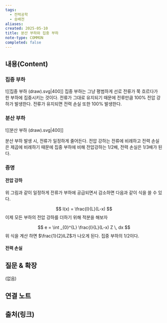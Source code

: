 ```yaml
---
tags:
  - 전력공학
  - 송배전
aliases: 
created: 2025-05-10
title: 분산 부하와 집중 부하
note-type: COMMON
completed: false
---
```


## 내용(Content)
### 집중 부하
![[집중 부하 (draw).svg|400]]
집중 부하는 그냥 평범하게 선로 전류가 쭉 흐르다가 한 부하에 집중시키는 것이다. 전류가 그대로 유지되기 때문에 전류만큼 100% 전압 강하가 발생한다. 전류가 유지되면 전력 손실 또한 100% 발생한다.

### 분산 부하
![[분산 부하 (draw).svg|400]]

분산 부하 발생 시, 전류가 일정하게 줄어든다. 전압 강하는 전류에 비례하고 전력 손실은 제곱에 비례하기 때문에 집중 부하에 비해 전압강하는 1/2배, 전력 손실은 1/3배가 된다.

### 증명
#### 전압 강하
위 그림과 같이 일정하게 전류가 부하에 공급되면서 감소하면 다음과 같이 식을 쓸 수 있다.

$$
I(x) = \frac{I}{L}(L-x)
$$
이제 모든 부하의 전압 강하를 더하기 위해 적분을 해보자

$$
e = \int _{0}^{L} \frac{I}{L}(L-x) Z \, dx 
$$
위 식을 계산 하면 $\frac{1}{2}ILZ$가 나오게 된다. 집중 부하의 1/2이다.

#### 전력 손실


## 질문 & 확장

(없음)

## 연결 노트

## 출처(링크)

